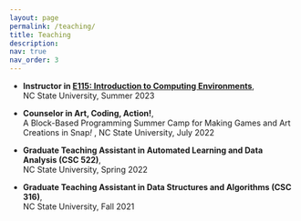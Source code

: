```yaml
---
layout: page
permalink: /teaching/
title: Teaching
description:
nav: true
nav_order: 3
---
```


- **Instructor in [E115: Introduction to Computing Environments](https://wolfware.ncsu.edu/courses/details/?sis_id=SIS:2023:6:10W:E:115:050)**,  
  NC State University, Summer 2023

- **Counselor in Art, Coding, Action!**, <br/>
  A Block-Based Programming Summer Camp for Making Games and Art Creations in Snap<i>!</i>
, NC State University, July 2022

- **Graduate Teaching Assistant in Automated Learning and Data Analysis (CSC 522)**,  
  NC State University, Spring 2022

- **Graduate Teaching Assistant in Data Structures and Algorithms (CSC 316)**,  
  NC State University, Fall 2021
